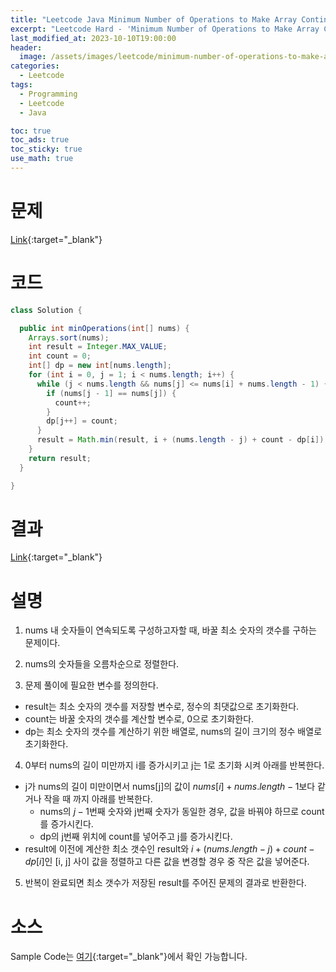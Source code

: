 ```yaml
---
title: "Leetcode Java Minimum Number of Operations to Make Array Continuous"
excerpt: "Leetcode Hard - 'Minimum Number of Operations to Make Array Continuous' 문제 Java 풀이"
last_modified_at: 2023-10-10T19:00:00
header:
  image: /assets/images/leetcode/minimum-number-of-operations-to-make-array-continuous.png
categories:
  - Leetcode
tags:
  - Programming
  - Leetcode
  - Java

toc: true
toc_ads: true
toc_sticky: true
use_math: true
---
```

# 문제
[Link](https://leetcode.com/problems/minimum-number-of-operations-to-make-array-continuous){:target="_blank"}

# 코드
```java
class Solution {

  public int minOperations(int[] nums) {
    Arrays.sort(nums);
    int result = Integer.MAX_VALUE;
    int count = 0;
    int[] dp = new int[nums.length];
    for (int i = 0, j = 1; i < nums.length; i++) {
      while (j < nums.length && nums[j] <= nums[i] + nums.length - 1) {
        if (nums[j - 1] == nums[j]) {
          count++;
        }
        dp[j++] = count;
      }
      result = Math.min(result, i + (nums.length - j) + count - dp[i]);
    }
    return result;
  }

}
```

# 결과
[Link](https://leetcode.com/problems/minimum-number-of-operations-to-make-array-continuous/submissions/1071703129/){:target="_blank"}

# 설명
1. nums 내 숫자들이 연속되도록 구성하고자할 때, 바꿀 최소 숫자의 갯수를 구하는 문제이다.

2. nums의 숫자들을 오름차순으로 정렬한다.

3. 문제 풀이에 필요한 변수를 정의한다.
- result는 최소 숫자의 갯수를 저장할 변수로, 정수의 최댓값으로 초기화한다.
- count는 바꿀 숫자의 갯수를 계산할 변수로, 0으로 초기화한다.
- dp는 최소 숫자의 갯수를 계산하기 위한 배열로, nums의 길이 크기의 정수 배열로 초기화한다.

4. 0부터 nums의 길이 미만까지 i를 증가시키고 j는 1로 초기화 시켜 아래를 반복한다.
- j가 nums의 길이 미만이면서 nums[j]의 값이 $nums[i] + nums.length - 1$보다 같거나 작을 때 까지 아래를 반복한다.
  - nums의 $j - 1$번째 숫자와 j번째 숫자가 동일한 경우, 값을 바꿔야 하므로 count를 증가시킨다.
  - dp의 j번째 위치에 count를 넣어주고 j를 증가시킨다.
- result에 이전에 계산한 최소 갯수인 result와 $i + (nums.length - j) + count - dp[i]$인 [i, j] 사이 값을 정렬하고 다른 값을 변경할 경우 중 작은 값을 넣어준다.

5. 반복이 완료되면 최소 갯수가 저장된 result를 주어진 문제의 결과로 반환한다.

# 소스
Sample Code는 [여기](https://github.com/GracefulSoul/leetcode/blob/master/src/main/java/gracefulsoul/problems/MinimumNumberOfOperationsToMakeArrayContinuous.java){:target="_blank"}에서 확인 가능합니다.